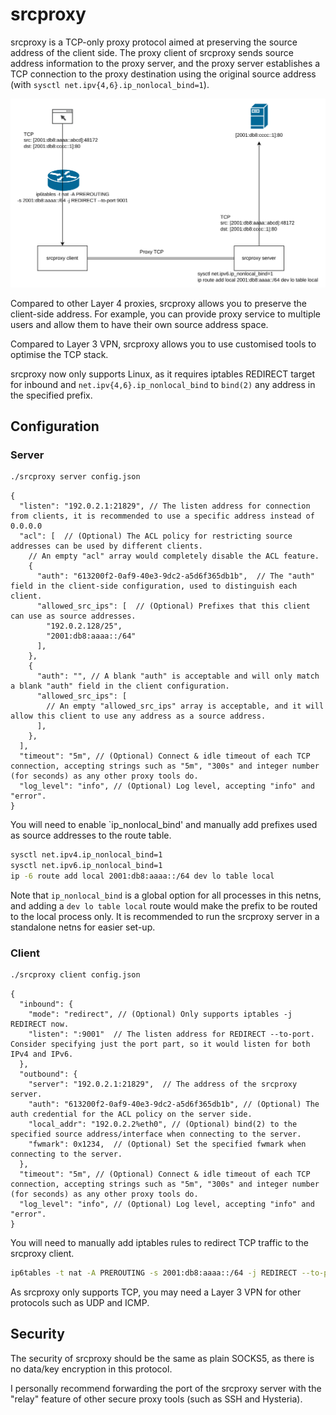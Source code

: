 srcproxy
=================

srcproxy is a TCP-only proxy protocol aimed at preserving the source address of
the client side. 
The proxy client of srcproxy sends source address information to the proxy
server, and the proxy server establishes a TCP connection to the proxy
destination using the original source address 
(with `sysctl net.ipv{4,6}.ip_nonlocal_bind=1`).

![](./docs/srcproxy.drawio.png)

Compared to other Layer 4 proxies, srcproxy allows you to preserve the
client-side address. For example, you can provide proxy service to multiple
users and allow them to have their own source address space.

Compared to Layer 3 VPN, srcproxy allows you to use customised tools to
optimise the TCP stack.

srcproxy now only supports Linux, as it requires iptables REDIRECT target for
inbound and `net.ipv{4,6}.ip_nonlocal_bind` to `bind(2)` any address in the
specified prefix.


## Configuration

### Server

```bash
./srcproxy server config.json
```

```json5
{
  "listen": "192.0.2.1:21829", // The listen address for connection from clients, it is recommended to use a specific address instead of 0.0.0.0
  "acl": [  // (Optional) The ACL policy for restricting source addresses can be used by different clients.
    // An empty "acl" array would completely disable the ACL feature.
    {
      "auth": "613200f2-0af9-40e3-9dc2-a5d6f365db1b",  // The "auth" field in the client-side configuration, used to distinguish each client.
      "allowed_src_ips": [  // (Optional) Prefixes that this client can use as source addresses.
        "192.0.2.128/25",
        "2001:db8:aaaa::/64"
      ],
    },
    {
      "auth": "", // A blank "auth" is acceptable and will only match a blank "auth" field in the client configuration.
      "allowed_src_ips": [
        // An empty "allowed_src_ips" array is acceptable, and it will allow this client to use any address as a source address.
      ],
    },
  ],
  "timeout": "5m", // (Optional) Connect & idle timeout of each TCP connection, accepting strings such as "5m", "300s" and integer number (for seconds) as any other proxy tools do.
  "log_level": "info", // (Optional) Log level, accepting "info" and "error".
}
```

You will need to enable `ip_nonlocal_bind' and manually add prefixes used as
source addresses to the route table.

```bash
sysctl net.ipv4.ip_nonlocal_bind=1
sysctl net.ipv6.ip_nonlocal_bind=1
ip -6 route add local 2001:db8:aaaa::/64 dev lo table local
```

Note that `ip_nonlocal_bind` is a global option for all processes in this
netns, and adding a `dev lo table local` route would make the prefix to be
routed to the local process only. It is recommended to run the srcproxy server
in a standalone netns for easier set-up.


### Client

```bash
./srcproxy client config.json
```

```json5
{
  "inbound": {
    "mode": "redirect", // (Optional) Only supports iptables -j REDIRECT now.
    "listen": ":9001"  // The listen address for REDIRECT --to-port. Consider specifying just the port part, so it would listen for both IPv4 and IPv6.
  },
  "outbound": {
    "server": "192.0.2.1:21829",  // The address of the srcproxy server.
    "auth": "613200f2-0af9-40e3-9dc2-a5d6f365db1b", // (Optional) The auth credential for the ACL policy on the server side.
    "local_addr": "192.0.2.2%eth0", // (Optional) bind(2) to the specified source address/interface when connecting to the server.
    "fwmark": 0x1234,  // (Optional) Set the specified fwmark when connecting to the server.
  },
  "timeout": "5m", // (Optional) Connect & idle timeout of each TCP connection, accepting strings such as "5m", "300s" and integer number (for seconds) as any other proxy tools do.
  "log_level": "info", // (Optional) Log level, accepting "info" and "error".
}
```

You will need to manually add iptables rules to redirect TCP traffic to the
srcproxy client.

```bash
ip6tables -t nat -A PREROUTING -s 2001:db8:aaaa::/64 -j REDIRECT --to-port 9001
```

As srcproxy only supports TCP, you may need a Layer 3 VPN for other protocols
such as UDP and ICMP.


## Security

The security of srcproxy should be the same as plain SOCKS5, as there is no
data/key encryption in this protocol.

I personally recommend forwarding the port of the srcproxy server with the
"relay" feature of other secure proxy tools (such as SSH and Hysteria).
